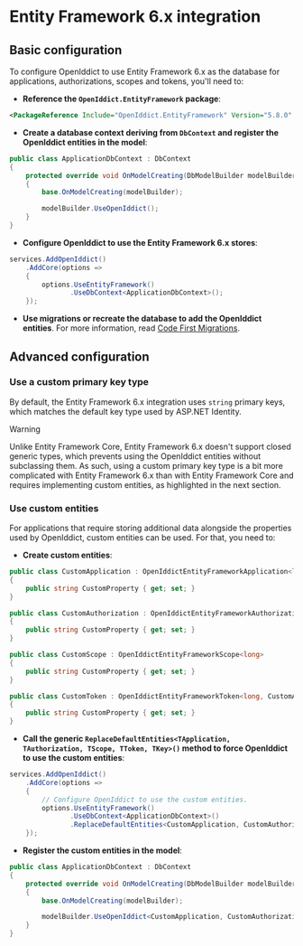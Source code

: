 # Entity Framework 6.x integration <Badge type="info" text="core" />

## Basic configuration

To configure OpenIddict to use Entity Framework 6.x as the database for applications, authorizations, scopes and tokens, you'll need to:
  - **Reference the `OpenIddict.EntityFramework` package**:

  ```xml
  <PackageReference Include="OpenIddict.EntityFramework" Version="5.8.0" />
  ```

  - **Create a database context deriving from `DbContext` and register the OpenIddict entities in the model**:

  ```csharp
  public class ApplicationDbContext : DbContext
  {
      protected override void OnModelCreating(DbModelBuilder modelBuilder)
      {
          base.OnModelCreating(modelBuilder);

          modelBuilder.UseOpenIddict();
      }
  }
  ```

  - **Configure OpenIddict to use the Entity Framework 6.x stores**:

  ```csharp
  services.AddOpenIddict()
      .AddCore(options =>
      {
          options.UseEntityFramework()
                 .UseDbContext<ApplicationDbContext>();
      });
  ```

  - **Use migrations or recreate the database to add the OpenIddict entities**.
For more information, read [Code First Migrations](https://docs.microsoft.com/en-us/ef/ef6/modeling/code-first/migrations/).

## Advanced configuration

### Use a custom primary key type

By default, the Entity Framework 6.x integration uses `string` primary keys, which matches the default key type used by ASP.NET Identity.

> [!WARNING]
> Unlike Entity Framework Core, Entity Framework 6.x doesn't support closed generic types, which prevents using the OpenIddict entities
> without subclassing them. As such, using a custom primary key type is a bit more complicated with Entity Framework 6.x than with
> Entity Framework Core and requires implementing custom entities, as highlighted in the next section.

### Use custom entities

For applications that require storing additional data alongside the properties used by OpenIddict, custom entities can be used. For that, you need to:
  - **Create custom entities**:

  ```csharp
  public class CustomApplication : OpenIddictEntityFrameworkApplication<long, CustomAuthorization, CustomToken>
  {
      public string CustomProperty { get; set; }
  }

  public class CustomAuthorization : OpenIddictEntityFrameworkAuthorization<long, CustomApplication, CustomToken>
  {
      public string CustomProperty { get; set; }
  }

  public class CustomScope : OpenIddictEntityFrameworkScope<long>
  {
      public string CustomProperty { get; set; }
  }

  public class CustomToken : OpenIddictEntityFrameworkToken<long, CustomApplication, CustomAuthorization>
  {
      public string CustomProperty { get; set; }
  }
  ```

  - **Call the generic `ReplaceDefaultEntities<TApplication, TAuthorization, TScope, TToken, TKey>()` method to force OpenIddict to use the custom entities**:

  ```csharp
  services.AddOpenIddict()
      .AddCore(options =>
      {
          // Configure OpenIddict to use the custom entities.
          options.UseEntityFramework()
                 .UseDbContext<ApplicationDbContext>()
                 .ReplaceDefaultEntities<CustomApplication, CustomAuthorization, CustomScope, CustomToken, long>();
      });
  ```

  - **Register the custom entities in the model**:

  ```csharp
  public class ApplicationDbContext : DbContext
  {
      protected override void OnModelCreating(DbModelBuilder modelBuilder)
      {
          base.OnModelCreating(modelBuilder);

          modelBuilder.UseOpenIddict<CustomApplication, CustomAuthorization, CustomScope, CustomToken, long>();
      }
  }
  ```
